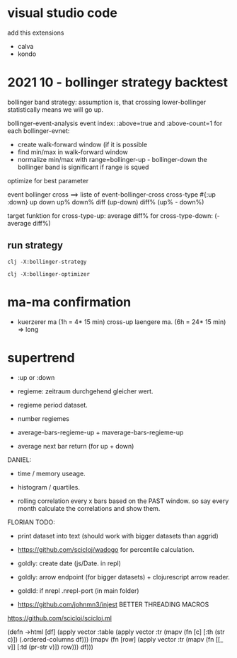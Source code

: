 # visual studio code

add this extensions
- calva
- kondo

# 2021 10 - bollinger strategy backtest

bollinger band strategy:
assumption is, that crossing lower-bollinger statistically means we will go up.

bollinger-event-analysis
event index: :above=true and :above-count=1
for each bollinger-evnet:
- create walk-forward window (if it is possible
- find min/max in walk-forward window 
- normalize min/max with range=bollinger-up - bollinger-down
the bollinger band is significant if range is squed

optimize for best parameter

event bollinger cross     ==> liste of event-bollinger-cross
cross-type #{:up :down}
up
down
up%
down%
diff   (up-down)
diff%  (up% - down%)

target funktion
for cross-type-up: average diff% 
for cross-type-down: (-average diff%)






## run strategy

`clj -X:bollinger-strategy`

`clj -X:bollinger-optimizer`


# ma-ma confirmation
- kuerzerer ma (1h = 4* 15 min) cross-up laengere ma. (6h = 24* 15 min) => long


# supertrend
- :up or :down
- regieme: zeitraum durchgehend gleicher wert.
- regieme period dataset.

- number regiemes
- average-bars-regieme-up + maverage-bars-regieme-up
- average next bar return (for up + down)



DANIEL:

- time / memory useage.

- histogram / quartiles.

- rolling correlation every x bars based on the PAST window.
  so say every month calculate the correlations and show them.



FLORIAN TODO:

- print dataset into text (should work with bigger datasets than aggrid)

- https://github.com/scicloj/wadogo  for percentile calculation.

- goldly: create date (js/Date. in repl)

- goldly: arrow endpoint (for bigger datasets) + clojurescript arrow reader.

- goldld: if nrepl .nrepl-port (in main folder)

- https://github.com/johnmn3/injest   BETTER THREADING MACROS


https://github.com/scicloj/scicloj.ml



  (defn ->html [df]
    (apply vector
           :table
           (apply vector :tr (mapv (fn [c] [:th (str c)]) (.ordered-columns df)))
           (mapv
            (fn [row]
              (apply vector :tr (mapv (fn [[_ v]] [:td (pr-str v)]) row)))
            df)))
